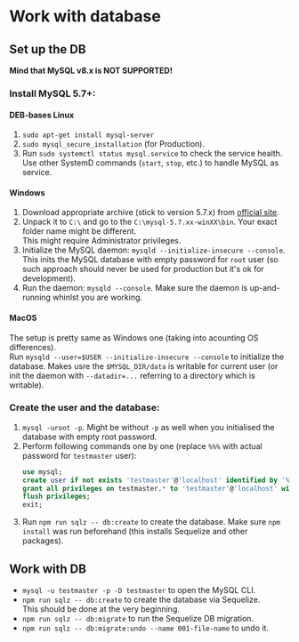 # Work with database


## Set up the DB

**Mind that MySQL v8.x is NOT SUPPORTED!**

### Install MySQL 5.7+:

#### DEB-bases Linux

1. `sudo apt-get install mysql-server`
1. `sudo mysql_secure_installation` (for Production).
1. Run `sudo systemctl status mysql.service` to check the service health. Use other SystemD commands (`start`, `stop`, etc.) to handle MySQL as service.

#### Windows

1. Download appropriate archive (stick to version 5.7.x) from [official site](https://downloads.mysql.com/archives/community/).
1. Unpack it to `C:\` and go to the `C:\mysql-5.7.xx-winXX\bin`. Your exact folder name might be different.  
   This might require Administrator privileges.
1. Initialize the MySQL daemon: `mysqld --initialize-insecure --console`.  
   This inits the MySQL database with empty password for `root` user (so such approach should never be used for production but it's ok for development).
1. Run the daemon: `mysqld --console`. Make sure the daemon is up-and-running whinlst you are working.

#### MacOS

The setup is pretty same as Windows one (taking into acounting OS differences).  
Run `mysqld --user=$USER --initialize-insecure --console` to initialize the database. Makes usre the `$MYSQL_DIR/data` is writable for current user (or init the daemon with `--datadir=...` referring to a directory which is writable).


### Create the user and the database:

1. `mysql -uroot -p`. Might be without `-p` as well when you initialised the database with empty root password.
1. Perform following commands one by one (replace `%%%` with actual password for `testmaster` user):
   ```sql
   use mysql;
   create user if not exists 'testmaster'@'localhost' identified by '%%%';
   grant all privileges on testmaster.* to 'testmaster'@'localhost' with grant option;
   flush privileges;
   exit;
   ```
1. Run `npm run sqlz -- db:create` to create the database. Make sure `npm install` was run beforehand (this installs Sequelize and other packages).


## Work with DB

- `mysql -u testmaster -p -D testmaster` to open the MySQL CLI.
- `npm run sqlz -- db:create` to create the database via Sequelize.  
   This should be done at the very beginning.
- `npm run sqlz -- db:migrate` to run the Sequelize DB migration.
- `npm run sqlz -- db:migrate:undo --name 001-file-name` to undo it.
